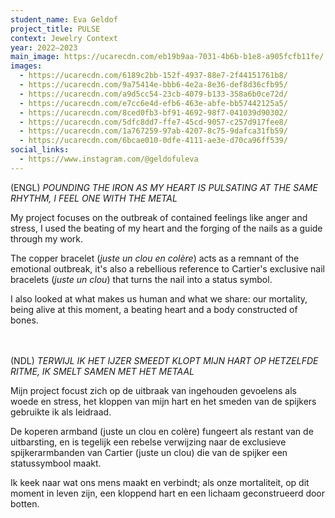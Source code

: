 ```yaml
---
student_name: Eva Geldof
project_title: PULSE
context: Jewelry Context
year: 2022—2023
main_image: https://ucarecdn.com/eb19b9aa-7031-4b6b-b1e8-a905fcfb11fe/
images:
  - https://ucarecdn.com/6189c2bb-152f-4937-88e7-2f44151761b8/
  - https://ucarecdn.com/9a75414e-bbb6-4e2a-8e36-def8d36cfb95/
  - https://ucarecdn.com/a9d5cc54-23cb-4079-b133-358a6b0ce72d/
  - https://ucarecdn.com/e7cc6e4d-efb6-463e-abfe-bb57442125a5/
  - https://ucarecdn.com/8ced0fb3-bf91-4692-98f7-041039d90302/
  - https://ucarecdn.com/5dfc8dd7-ffe7-45cd-9057-c257d917fee8/
  - https://ucarecdn.com/1a767259-97ab-4207-8c75-9dafca31fb59/
  - https://ucarecdn.com/6bcae010-0dfe-4111-ae3e-d70ca96ff539/
social_links:
  - https://www.instagram.com/@geldofuleva
---
```

(ENGL) *POUNDING THE IRON AS MY HEART IS PULSATING AT THE SAME RHYTHM, I FEEL ONE WITH THE METAL* 

My project focuses on the outbreak of contained feelings like anger and stress,
I used the beating of my heart and the forging of the nails as a guide through my work.

The copper bracelet (*juste un clou en colère*) acts as a remnant of the emotional outbreak, it's also a rebellious reference to Cartier's exclusive nail bracelets (*juste un clou*) that turns the nail into a status symbol.

I also looked at what makes us human and what we share: our mortality, being alive at this moment, a beating heart and a body constructed of bones.

\
\
(NDL) *TERWIJL IK HET IJZER SMEEDT KLOPT MIJN HART OP HETZELFDE RITME, IK SMELT SAMEN MET HET METAAL* 

Mijn project focust zich op de uitbraak van ingehouden gevoelens als woede en stress,
het kloppen van mijn hart en het smeden van de spijkers gebruikte ik als leidraad.

De koperen armband (juste un clou en colère) fungeert als restant van de uitbarsting, en is tegelijk een rebelse verwijzing naar de exclusieve spijkerarmbanden van Cartier (juste un clou) die van de spijker een statussymbool maakt.

Ik keek naar wat ons mens maakt en verbindt; als onze mortaliteit, op dit moment in leven zijn, een kloppend hart en een lichaam geconstrueerd door botten.